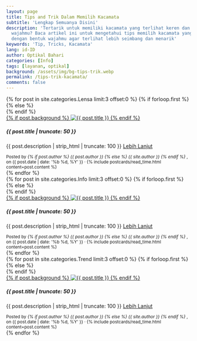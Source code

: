 ```yaml
---
layout: page
title: Tips and Trik Dalam Memilih Kacamata
subtitle: 'Lengkap Semuanya Disini'
description: 'Tertarik untuk memiliki kacamata yang terlihat keren dan sesuai dengan
  wajahmu? Baca artikel ini untuk mengetahui tips memilih kacamata yang sesuai
  dengan bentuk wajahmu agar terlihat lebih seimbang dan menarik'
keywords: 'Tip, Tricks, Kacamata'
lang: id-ID
author: Optikal Bahari
categories: [Info]
tags: [layanan, optikal]
background: /assets/img/bg-tips-trik.webp
permalink: /tips-trik-kacamata/
comments: false
---
```


<!-- Section 1: Lensa -->
<section id="posts-category1">
  <div class="container">
    <div class="row">
      {% for post in site.categories.Lensa limit:3 offset:0 %}
        {% if forloop.first %}
          <div class="col-12 col-md-12 col-lg-4 mb-5">
        {% else %}
          <div class="col-12 col-md-6 col-lg-4 mb-5">
        {% endif %}
          <div class="card shadow p-0 bg-white rounded hover-zoomin">
            <a href="{{ post.url | prepend: site.baseurl | replace: '//', '/' }}" title="{{ post.title }}">
              {% if post.background %}
                <img
                  itemprop="image"
                  src="{{ post.background | prepend: site.baseurl | replace: '//', '/' }}"
                  class="card-img-top img-fluid"
                  loading="lazy"
                  alt="{{ post.title }}" />
              {% endif %}
            </a>
            <div class="card-body">
              <h5 class="card-title">{{ post.title | truncate: 50 }}</h5>
              <p class="card-text text-left">
                {{ post.description | strip_html | truncate: 100 }}
                <a class="btn btn-primary rounded-pill mt-3 align-text-bottom text-decoration-none"
                  href="{{ post.url | prepend: site.baseurl | replace: '//', '/' }}"
                  title="{{ post.title }}">
                  Lebih Lanjut
                </a>
              </p>
            </div>
            <div class="card-footer">
              <small class="text-muted">
                Posted by
                <em>
                  {% if post.author %}
                    {{ post.author }}
                  {% else %}
                    {{ site.author }}
                  {% endif %}
                </em>,
                on {{ post.date | date: '%b %d, %Y' }} ·
                {% include postcards/read_time.html content=post.content %}
              </small>
            </div>
          </div>
        </div>
      {% endfor %}
    </div>
  </div>
</section>

<!-- Section 2: Info -->
<section id="posts-category2">
  <div class="container">
    <div class="row">
      {% for post in site.categories.Info limit:3 offset:0 %}
        {% if forloop.first %}
          <div class="col-12 col-md-12 col-lg-4 mb-5">
        {% else %}
          <div class="col-12 col-md-6 col-lg-4 mb-5">
        {% endif %}
          <div class="card shadow p-0 bg-white rounded hover-zoomin">
            <a href="{{ post.url | prepend: site.baseurl | replace: '//', '/' }}" title="{{ post.title }}">
              {% if post.background %}
                <img
                  itemprop="image"
                  src="{{ post.background | prepend: site.baseurl | replace: '//', '/' }}"
                  class="card-img-top img-fluid"
                  loading="lazy"
                  alt="{{ post.title }}" />
              {% endif %}
            </a>
            <div class="card-body">
              <h5 class="card-title">{{ post.title | truncate: 50 }}</h5>
              <p class="card-text text-left">
                {{ post.description | strip_html | truncate: 100 }}
                <a class="btn btn-primary rounded-pill mt-3 align-text-bottom text-decoration-none"
                  href="{{ post.url | prepend: site.baseurl | replace: '//', '/' }}"
                  title="{{ post.title }}">
                  Lebih Lanjut
                </a>
              </p>
            </div>
            <div class="card-footer">
              <small class="text-muted">
                Posted by
                <em>
                  {% if post.author %}
                    {{ post.author }}
                  {% else %}
                    {{ site.author }}
                  {% endif %}
                </em>,
                on {{ post.date | date: '%b %d, %Y' }} ·
                {% include postcards/read_time.html content=post.content %}
              </small>
            </div>
          </div>
        </div>
      {% endfor %}
    </div>
  </div>
</section>

<!-- Section 3: Trend -->
<section id="posts-category3">
  <div class="container">
    <div class="row">
      {% for post in site.categories.Trend limit:3 offset:0 %}
        {% if forloop.first %}
          <div class="col-12 col-md-12 col-lg-4 mb-5">
        {% else %}
          <div class="col-12 col-md-6 col-lg-4 mb-5">
        {% endif %}
          <div class="card shadow p-0 bg-white rounded hover-zoomin">
            <a href="{{ post.url | prepend: site.baseurl | replace: '//', '/' }}" title="{{ post.title }}">
              {% if post.background %}
                <img
                  itemprop="image"
                  src="{{ post.background | prepend: site.baseurl | replace: '//', '/' }}"
                  class="card-img-top img-fluid"
                  loading="lazy"
                  alt="{{ post.title }}" />
              {% endif %}
            </a>
            <div class="card-body">
              <h5 class="card-title">{{ post.title | truncate: 50 }}</h5>
              <p class="card-text text-left">
                {{ post.description | strip_html | truncate: 100 }}
                <a class="btn btn-primary rounded-pill mt-3 align-text-bottom text-decoration-none"
                  href="{{ post.url | prepend: site.baseurl | replace: '//', '/' }}"
                  title="{{ post.title }}">
                  Lebih Lanjut
                </a>
              </p>
            </div>
            <div class="card-footer">
              <small class="text-muted">
                Posted by
                <em>
                  {% if post.author %}
                    {{ post.author }}
                  {% else %}
                    {{ site.author }}
                  {% endif %}
                </em>,
                on {{ post.date | date: '%b %d, %Y' }} ·
                {% include postcards/read_time.html content=post.content %}
              </small>
            </div>
          </div>
        </div>
      {% endfor %}
    </div>
  </div>
</section>
